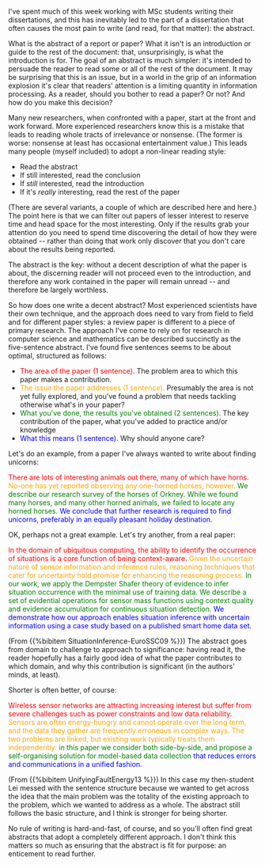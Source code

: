 <!--
.. title: How to write an abstract
.. slug: how-to-write-an-abstract
.. date: 2020-08-06 11:25:21 UTC+01:00
.. tags: writing, essay, abstracts
.. category:
.. link:
.. description:
.. type: text
-->

I've spent much of this week working with MSc students writing their
dissertations, and this has inevitably led to the part of a
dissertation that often causes the most pain to write (and read, for
that matter): the abstract.

<!-- TEASER_END -->

What is the abstract of a report or paper? What it isn't is an
introduction or guide to the rest of the document: that,
unsurprisingly, is what the introduction is for. The goal of an
abstract is much simpler: it's intended to persuade the reader to read
some or all of the rest of the document. It may be surprising that
this is an issue, but in a world in the grip of an information
explosion it's clear that readers' attention is a limiting quantity in
information processing. As a reader, should you bother to read a
paper? Or not? And how do you make this decision?

Many new researchers, when confronted with a paper, start at the front
and work forward. More experienced researchers know this is a mistake
that leads to reading whole tracts of irrelevance or nonsense. (The
former is worse: nonsense at least has occasional entertainment
value.) This leads many people (myself included) to adopt a non-linear
reading style:

- Read the abstract
- If still interested, read the conclusion
- If *still* interested, read the introduction
- If it's *really* interesting, read the rest of the paper

(There are several variants, a couple of which are described here and
here.) The point here is that we can filter out papers of lesser
interest to reserve time and head space for the most interesting. Only
if the results grab your attention do you need to spend time
discovering the detail of how they were obtained -- rather than doing
that work only discover that you don't care about the results being
reported.

The abstract is the key: without a decent description of what the
paper is about, the discerning reader will not proceed even to the
introduction, and therefore any work contained in the paper will
remain unread -- and therefore be largely worthless.

So how does one write a decent abstract? Most experienced scientists
have their own technique, and the approach does need to vary from
field to field and for different paper styles: a review paper is
different to a piece of primary research. The approach I've come to
rely on for research in computer science and mathematics can be
described succinctly as the five-sentence abstract. I've found five
sentences seems to be about optimal, structured as follows:

- <span style="color: red">The area of the paper (1 sentence).</span>
  The problem area to which this paper makes a contribution.
- <span style="color: orange">The issue the paper addresses (1
  sentence).</span> Presumably the area is not yet fully explored, and
  you've found a problem that needs tackling otherwise what's in your
  paper?
- <span style="color: green">What you've done, the results you've
  obtained (2 sentences).</span> The key contribution of the paper,
  what you've added to practice and/or knowledge
- <span style="color: blue">What this means (1 sentence).</span> Why
  should anyone care?

Let's do an example, from a paper I've always wanted to write about
finding unicorns:

<span style="color: red">There are lots of interesting animals out
there, many of which have horns.</span> <span style="color:
orange">No-one has yet reported observing any one-horned horses,
however.</span> <span style="color: green">We describe our research
survey of the horses of Orkney. While we found many horses, and many
other horned animals, we failed to locate any horned horses.</span>
<span style="color: blue">We conclude that further research is
required to find unicorns, preferably in an equally pleasant holiday
destination.</span>

OK, perhaps not a great example. Let's try another, from a real paper:

<span style="color: red">In the domain of ubiquitous computing, the ability to identify the
occurrence of situations is a core function of being
context-aware.</span> <span style="color: orange">Given the uncertain nature of sensor information and
inference rules, reasoning techniques that cater for uncertainty hold
promise for enhancing the reasoning process.</span> <span style="color: green">In our work, we apply the
Dempster Shafer theory of evidence to infer situation occurrence with
the minimal use of training data. We describe a set of evidential
operations for sensor mass functions using context quality and
evidence accumulation for continuous situation detection.</span> <span style="color: blue">We
demonstrate how our approach enables situation inference with
uncertain information using a case study based on a published smart
home data set.</span>

(From {{%bibitem SituationInference-EuroSSC09 %}}) The abstract goes
from domain to challenge to approach to significance: having read it,
the reader hopefully has a fairly good idea of what the paper
contributes to which domain, and why this contribution is significant
(in the authors' minds, at least).

Shorter is often better, of course:

<span style="color: red">Wireless sensor networks are attracting increasing interest but suffer
from severe challenges such as power constraints and low data
reliability.</span> <span style="color: orange">Sensors are often energy-hungry and cannot operate over
the long term, and the data they gather are frequently erroneous in
complex ways. The two problems are linked, but existing work typically
treats them independently:</span> <span style="color: green">in this paper we consider both
side-by-side, and propose a self-organising solution for model-based
data collection</span> <span style="color: blue">that reduces errors and communications in a unified
fashion.</span>

(From {{%bibitem UnifyingFaultEnergy13 %}}) In this case my then-student
Lei messed with the sentence structure because we wanted to get across
the idea that the main problem was the totality of the existing
approach to the problem, which we wanted to address as a whole. The
abstract still follows the basic structure, and I think is stronger
for being shorter.

No rule of writing is hard-and-fast, of course, and so you'll often
find great abstracts that adopt a completely different approach. I
don't think this matters so much as ensuring that the abstract is fit
for purpose: an enticement to read further.
